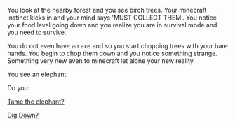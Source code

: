 You look at the nearby forest and you see birch trees. Your minecraft instinct kicks in and your mind says 'MUST COLLECT THEM'. You notice your food level going down and you realize you are in survival mode and you need to survive.

You do not even have an axe and so you start chopping trees with your bare hands. You begin to chop them down and you notice something strange. Something very new even to minecraft let alone your new reality. 

You see an elephant.

Do you:

[Tame the elephant?](tame_the_elephant/tame_the_elephant.md)

[Dig Down?](../dig_down/dig_down.md)